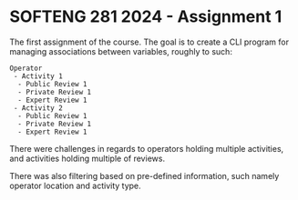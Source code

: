 # SOFTENG 281 2024 - Assignment 1

The first assignment of the course. The goal is to create a CLI program for managing associations between variables, roughly to such:

```
Operator
 - Activity 1
  - Public Review 1
  - Private Review 1
  - Expert Review 1
 - Activity 2
  - Public Review 1
  - Private Review 1
  - Expert Review 1
```
There were challenges in regards to operators holding multiple activities, and activities holding multiple of reviews.

There was also filtering based on pre-defined information, such namely operator location and activity type.
